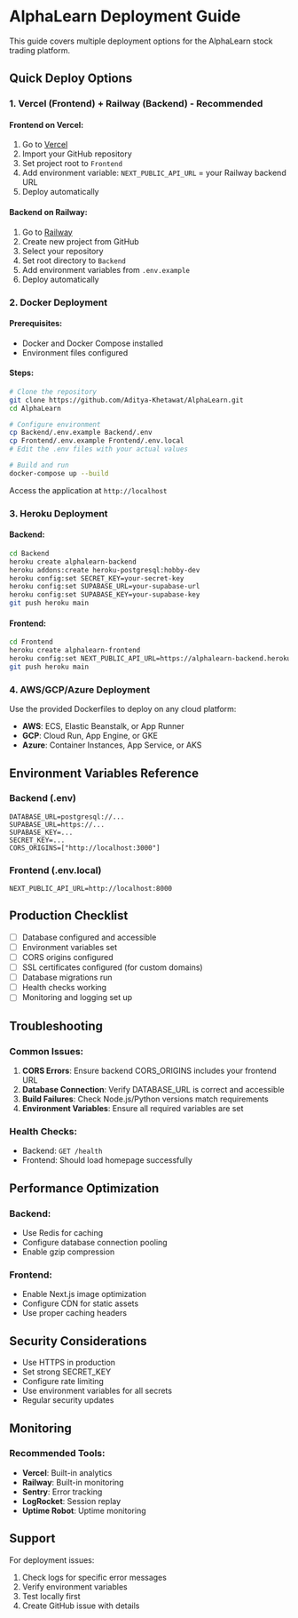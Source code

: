 # AlphaLearn Deployment Guide

This guide covers multiple deployment options for the AlphaLearn stock trading platform.

## Quick Deploy Options

### 1. Vercel (Frontend) + Railway (Backend) - Recommended

#### Frontend on Vercel:
1. Go to [Vercel](https://vercel.com)
2. Import your GitHub repository
3. Set project root to `Frontend`
4. Add environment variable: `NEXT_PUBLIC_API_URL` = your Railway backend URL
5. Deploy automatically

#### Backend on Railway:
1. Go to [Railway](https://railway.app)
2. Create new project from GitHub
3. Select your repository
4. Set root directory to `Backend`
5. Add environment variables from `.env.example`
6. Deploy automatically

### 2. Docker Deployment

#### Prerequisites:
- Docker and Docker Compose installed
- Environment files configured

#### Steps:
```bash
# Clone the repository
git clone https://github.com/Aditya-Khetawat/AlphaLearn.git
cd AlphaLearn

# Configure environment
cp Backend/.env.example Backend/.env
cp Frontend/.env.example Frontend/.env.local
# Edit the .env files with your actual values

# Build and run
docker-compose up --build
```

Access the application at `http://localhost`

### 3. Heroku Deployment

#### Backend:
```bash
cd Backend
heroku create alphalearn-backend
heroku addons:create heroku-postgresql:hobby-dev
heroku config:set SECRET_KEY=your-secret-key
heroku config:set SUPABASE_URL=your-supabase-url
heroku config:set SUPABASE_KEY=your-supabase-key
git push heroku main
```

#### Frontend:
```bash
cd Frontend
heroku create alphalearn-frontend
heroku config:set NEXT_PUBLIC_API_URL=https://alphalearn-backend.herokuapp.com
git push heroku main
```

### 4. AWS/GCP/Azure Deployment

Use the provided Dockerfiles to deploy on any cloud platform:
- **AWS**: ECS, Elastic Beanstalk, or App Runner
- **GCP**: Cloud Run, App Engine, or GKE
- **Azure**: Container Instances, App Service, or AKS

## Environment Variables Reference

### Backend (.env)
```env
DATABASE_URL=postgresql://...
SUPABASE_URL=https://...
SUPABASE_KEY=...
SECRET_KEY=...
CORS_ORIGINS=["http://localhost:3000"]
```

### Frontend (.env.local)
```env
NEXT_PUBLIC_API_URL=http://localhost:8000
```

## Production Checklist

- [ ] Database configured and accessible
- [ ] Environment variables set
- [ ] CORS origins configured
- [ ] SSL certificates configured (for custom domains)
- [ ] Database migrations run
- [ ] Health checks working
- [ ] Monitoring and logging set up

## Troubleshooting

### Common Issues:

1. **CORS Errors**: Ensure backend CORS_ORIGINS includes your frontend URL
2. **Database Connection**: Verify DATABASE_URL is correct and accessible
3. **Build Failures**: Check Node.js/Python versions match requirements
4. **Environment Variables**: Ensure all required variables are set

### Health Checks:
- Backend: `GET /health`
- Frontend: Should load homepage successfully

## Performance Optimization

### Backend:
- Use Redis for caching
- Configure database connection pooling
- Enable gzip compression

### Frontend:
- Enable Next.js image optimization
- Configure CDN for static assets
- Use proper caching headers

## Security Considerations

- Use HTTPS in production
- Set strong SECRET_KEY
- Configure rate limiting
- Use environment variables for all secrets
- Regular security updates

## Monitoring

### Recommended Tools:
- **Vercel**: Built-in analytics
- **Railway**: Built-in monitoring
- **Sentry**: Error tracking
- **LogRocket**: Session replay
- **Uptime Robot**: Uptime monitoring

## Support

For deployment issues:
1. Check logs for specific error messages
2. Verify environment variables
3. Test locally first
4. Create GitHub issue with details
